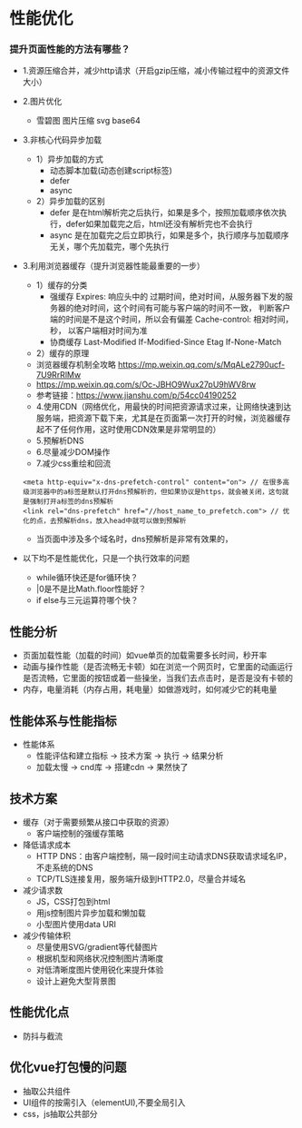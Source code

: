 # 性能优化

### 提升页面性能的方法有哪些？
  - 1.资源压缩合并，减少http请求（开启gzip压缩，减小传输过程中的资源文件大小）
  - 2.图片优化
    - 雪碧图 图片压缩 svg base64
  - 3.非核心代码异步加载
    - 1）异步加载的方式
      - 动态脚本加载(动态创建script标签)
      - defer
      - async
    - 2）异步加载的区别
      - defer 是在html解析完之后执行，如果是多个，按照加载顺序依次执行，defer如果加载完之后，html还没有解析完也不会执行
      - async 是在加载完之后立即执行，如果是多个，执行顺序与加载顺序无关，哪个先加载完，哪个先执行
- 3.利用浏览器缓存（提升浏览器性能最重要的一步）
    - 1）缓存的分类
      - 强缓存
      Expires: 响应头中的 过期时间，绝对时间，从服务器下发的服务器的绝对时间，这个时间有可能与客户端的时间不一致， 判断客户端的时间是不是这个时间，所以会有偏差
      Cache-control: 相对时间，秒， 以客户端相对时间为准
      - 协商缓存
      Last-Modified  If-Modified-Since
      Etag If-None-Match
    - 2）缓存的原理
    - 浏览器缓存机制全攻略 https://mp.weixin.qq.com/s/MqALe2790ucf-7U9RrRlMw
    - https://mp.weixin.qq.com/s/Oc-JBHO9Wux27pU9hWV8rw
    - 参考链接：https://www.jianshu.com/p/54cc04190252
  - 4.使用CDN（网络优化，用最快的时间把资源请求过来，让网络快速到达服务端，把资源下载下来，尤其是在页面第一次打开的时候，浏览器缓存起不了任何作用，这时使用CDN效果是非常明显的）
  - 5.预解析DNS 
  - 6.尽量减少DOM操作
  - 7.减少css重绘和回流
    
  ```
  <meta http-equiv="x-dns-prefetch-control" content="on"> // 在很多高级浏览器中的a标签是默认打开dns预解析的，但如果协议是https，就会被关闭，这句就是强制打开a标签的dns预解析
  <link rel="dns-prefetch" href="//host_name_to_prefetch.com"> // 优化的点，去预解析dns，放入head中就可以做到预解析
  ```
  - 当页面中涉及多个域名时，dns预解析是非常有效果的，


- 以下均不是性能优化，只是一个执行效率的问题
  - while循环快还是for循环快？
  - |0是不是比Math.floor性能好？
  - if else与三元运算符哪个快？

## 性能分析
- 页面加载性能（加载的时间）如vue单页的加载需要多长时间，秒开率
- 动画与操作性能（是否流畅无卡顿）如在浏览一个网页时，它里面的动画运行是否流畅，它里面的按钮或着一些操坐，当我们去点击时，是否是没有卡顿的
- 内存，电量消耗（内存占用，耗电量）如做游戏时，如何减少它的耗电量

## 性能体系与性能指标
- 性能体系
  - 性能评估和建立指标 -> 技术方案 -> 执行 -> 结果分析 
  - 加载太慢 -> cnd库 -> 搭建cdn -> 果然快了

## 技术方案
- 缓存（对于需要频繁从接口中获取的资源）
  - 客户端控制的强缓存策略
- 降低请求成本
  - HTTP DNS：由客户端控制，隔一段时间主动请求DNS获取请求域名IP，不走系统的DNS
  - TCP/TLS连接复用，服务端升级到HTTP2.0，尽量合并域名
- 减少请求数
  - JS，CSS打包到html
  - 用js控制图片异步加载和懒加载
  - 小型图片使用data URI
- 减少传输体积
  - 尽量使用SVG/gradient等代替图片
  - 根据机型和网络状况控制图片清晰度
  - 对低清晰度图片使用锐化来提升体验
  - 设计上避免大型背景图

## 性能优化点
- 防抖与截流

## 优化vue打包慢的问题
- 抽取公共组件
- UI组件的按需引入（elementUI),不要全局引入
- css，js抽取公共部分